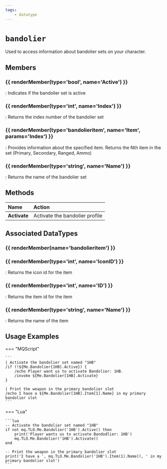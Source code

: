 ```yaml
---
tags:
    - datatype
---
```

# `bandolier`

Used to access information about bandolier sets on your character.


## Members

### {{ renderMember(type='bool', name='Active') }} 

:   Indicates if the bandolier set is active

### {{ renderMember(type='int', name='Index') }} 

:   Returns the index number of the bandolier set

### {{ renderMember(type='bandolieritem', name='Item', params='Index') }} 

:   Provides information about the specified item. Returns the Nth item in the set (Primary, Secondary, Ranged, Ammo)

### {{ renderMember(type='string', name='Name') }} 

:   Returns the name of the bandolier set



## Methods

| Name | Action |
| :--- | :--- |
| **Activate** | Activate the bandolier profile |


## Associated DataTypes

### {{ renderMember(name='bandolieritem') }} 

### {{ renderMember(type='int', name='IconID') }} 

:   Returns the icon id for the item

### {{ renderMember(type='int', name='ID') }} 

:   Returns the item id for the item

### {{ renderMember(type='string', name='Name') }} 

:   Returns the name of the item



## Usage Examples

=== "MQScript"

    ```
    | Activate the bandolier set named "1HB"
    /if (!${Me.Bandolier[1HB].Active}) {
        /echo Player want us to activate Bandolier: 1HB.
        /invoke ${Me.Bandolier[1HB].Activate}
    }

    | Print the weapon in the primary bandolier slot
    /echo I have a ${Me.Bandolier[1HB].Item[1].Name} in my primary bandolier slot
    ```

=== "Lua"

    ```lua
    -- Activate the bandolier set named "1HB"
    if not mq.TLO.Me.Bandolier('1HB').Active() then
        print('Player wants us to activate Bandodlier: 1HB')
        mq.TLO.Me.Bandolier('1HB').Activate()
    end

    -- Print the weapon in the primary bandolier slot
    print('I have a ', mq.TLO.Me.Bandolier('1HB').Item(1).Name(), ' in my primary bandolier slot')
    ```
[int]: datatype-int.md
[string]: datatype-bandolier.md
[achievementobj]: datatype-achievementobj.md
[bool]: datatype-bool.md
[time]: datatype-time.md
[achievement]: datatype-achievement.md
[achievementcat]: datatype-achievementcat.md
[altability]: datatype-altability.md
[spell]: datatype-spell.md
[bandolieritem]: #bandolieritem-datatype
